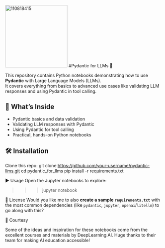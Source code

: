 <img width="200" height="200" alt="110818415" src="https://github.com/user-attachments/assets/e48b392b-4e63-4774-b792-2ff3f826d9c1" />
#Pydantic for LLMs 🚀

This repository contains Python notebooks demonstrating how to use **Pydantic** with Large Language Models (LLMs).  
It covers everything from basics to advanced use cases like validating LLM responses and using Pydantic in tool calling.

## 📘 What’s Inside
- Pydantic basics and data validation
- Validating LLM responses with Pydantic
- Using Pydantic for tool calling
- Practical, hands-on Python notebooks

## 🛠️ Installation

Clone this repo:
git clone https://github.com/your-username/pydantic-llms.git
cd pydantic_for_llms
pip install -r requirements.txt

▶️ Usage
Open the Jupyter notebooks to explore:
>>> jupyter notebook

📜 License
Would you like me to also **create a sample `requirements.txt`** with the most common dependencies (like `pydantic`, `jupyter`, `openai`/`litellm`) to go along with this?

🙏 Courtesy

Some of the ideas and inspiration for these notebooks come from the excellent courses and materials by DeepLearning.AI.
Huge thanks to their team for making AI education accessible!
